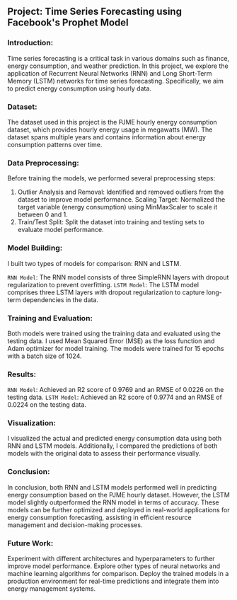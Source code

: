 
## Project: Time Series Forecasting using Facebook's Prophet Model

### Introduction:
Time series forecasting is a critical task in various domains such as finance, energy consumption, and weather prediction. In this project, we explore the application of Recurrent Neural Networks (RNN) and Long Short-Term Memory (LSTM) networks for time series forecasting. Specifically, we aim to predict energy consumption using hourly data.

### Dataset:
The dataset used in this project is the PJME hourly energy consumption dataset, which provides hourly energy usage in megawatts (MW). The dataset spans multiple years and contains information about energy consumption patterns over time.

### Data Preprocessing:
Before training the models, we performed several preprocessing steps:

1. Outlier Analysis and Removal: Identified and removed outliers from the dataset to improve model performance.
Scaling Target: Normalized the target variable (energy consumption) using MinMaxScaler to scale it between 0 and 1.
2. Train/Test Split: Split the dataset into training and testing sets to evaluate model performance.

### Model Building:
I built two types of models for comparison: RNN and LSTM.

`RNN Model`: The RNN model consists of three SimpleRNN layers with dropout regularization to prevent overfitting.
`LSTM Model`: The LSTM model comprises three LSTM layers with dropout regularization to capture long-term dependencies in the data.

### Training and Evaluation:
Both models were trained using the training data and evaluated using the testing data. I used Mean Squared Error (MSE) as the loss function and Adam optimizer for model training. The models were trained for 15 epochs with a batch size of 1024.

### Results:

`RNN Model`: Achieved an R2 score of 0.9769 and an RMSE of 0.0226 on the testing data.
`LSTM Model`: Achieved an R2 score of 0.9774 and an RMSE of 0.0224 on the testing data.

### Visualization:
I visualized the actual and predicted energy consumption data using both RNN and LSTM models. Additionally, I compared the predictions of both models with the original data to assess their performance visually.

### Conclusion:
In conclusion, both RNN and LSTM models performed well in predicting energy consumption based on the PJME hourly dataset. However, the LSTM model slightly outperformed the RNN model in terms of accuracy. These models can be further optimized and deployed in real-world applications for energy consumption forecasting, assisting in efficient resource management and decision-making processes.

### Future Work:

Experiment with different architectures and hyperparameters to further improve model performance.
Explore other types of neural networks and machine learning algorithms for comparison.
Deploy the trained models in a production environment for real-time predictions and integrate them into energy management systems.
